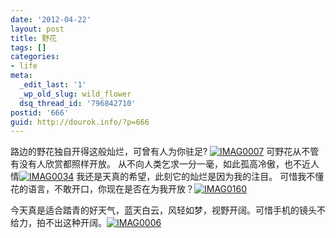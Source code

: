 ```yaml
---
date: '2012-04-22'
layout: post
title: 野花
tags: []
categories:
- life
meta:
  _edit_last: '1'
  _wp_old_slug: wild_flower
  dsq_thread_id: '796842710'
postid: '666'
guid: http://dourok.info/?p=666
---
```

路边的野花独自开得这般灿烂，可曾有人为你驻足?
[![]({{urls.media}}/wp-content/uploads/2012/04/IMAG00071.jpg "IMAG0007")]({{urls.media}}/wp-content/uploads/2012/04/IMAG00071.jpg) 可野花从不管有没有人欣赏都照样开放。
从不向人类乞求一分一毫，如此孤高冷傲，也不近人情[![]({{urls.media}}/wp-content/uploads/2012/04/IMAG0034.jpg "IMAG0034")]({{urls.media}}/wp-content/uploads/2012/04/IMAG0034.jpg)
我还是天真的希望，此刻它的灿烂是因为我的注目。
可惜我不懂花的语言，不敢开口，你现在是否在为我开放？[![]({{urls.media}}/wp-content/uploads/2012/04/IMAG0160.jpg "IMAG0160")]({{urls.media}}/wp-content/uploads/2012/04/IMAG0160.jpg)

今天真是适合踏青的好天气，蓝天白云，风轻如梦，视野开阔。可惜手机的镜头不给力，拍不出这种开阔。[![]({{urls.media}}/wp-content/uploads/2012/04/IMAG00061.jpg "IMAG0006")]({{urls.media}}/wp-content/uploads/2012/04/IMAG00061.jpg)
